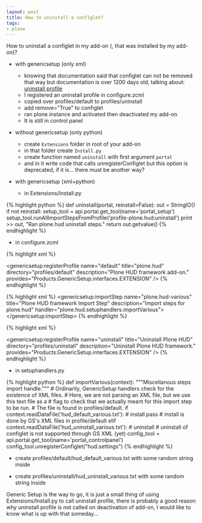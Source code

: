 ```yaml
---
layout: post
title: How to uninstall a configlet?
tags:
- plone
---
```


How to uninstall a configlet in my add-on (, that was installed by my add-on)?


- with genericsetup (only xml)
    - knowing that documentation said that configlet can not be removed that way but documentation is over 1200 days old, talking about: [uninstall profile](http://plone.org/documentation/kb/genericsetup/creating-an-uninstall-profile)
    - I registered an uninstall profile in configure.zcml
    - copied over profiles/default to profiles/uninstall
    - add remove="True" to configlet
    - ran plone instance and activated then deactivated my add-on
    - It is still in control panel

- without genericsetup (only python)
    - create `Extensions` folder in root of your add-on
    - in that folder create `Install.py`
    - create function named `uninstall` with first argument `portal`
    - and in it write code that calls unregisterConfiglet but this option is deprecated, if it is... there must be another way?

- with genericsetup (xml+python)
    - in Extensions/Install.py

{% highlight python %}
def uninstall(portal, reinstall=False):
    out = StringIO()
    if not reinstall:
        setup_tool = api.portal.get_tool(name='portal_setup')
        setup_tool.runAllImportStepsFromProfile('profile-plone.hud:uninstall')
        print >> out, "Ran plone.hud uninstall steps."
    return out.getvalue()
{% endhighlight %}

- in configure.zcml

{% highlight xml %}
<!-- Register the installation GenericSetup extension profile -->
<genericsetup:registerProfile
    name="default"
    title="plone.hud"
    directory="profiles/default"
    description="Plone HUD framework add-on."
    provides="Products.GenericSetup.interfaces.EXTENSION"
    />
{% endhighlight %}

{% highlight xml %}
<genericsetup:importStep
    name="plone.hud-various"
    title="Plone HUD framework Import Step"
    description="Import steps for plone.hud"
    handler="plone.hud.setuphandlers.importVarious">
</genericsetup:importStep>
{% endhighlight %}

{% highlight xml %}
<!-- Register the uninstallation GenericSetup extension profile -->
<genericsetup:registerProfile
    name="uninstall"
    title="Uninstall Plone HUD"
    directory="profiles/uninstall"
    description="Uninstall Plone HUD framework."
    provides="Products.GenericSetup.interfaces.EXTENSION"
 />
{% endhighlight %}

- in setuphandlers.py

{% highlight python %}
def importVarious(context):
    """Miscellanous steps import handle."""
    # Ordinarily, GenericSetup handlers check for the existence of XML files.
    # Here, we are not parsing an XML file, but we use this text file as a
    # flag to check that we actually meant for this import step to be run.
    # The file is found in profiles/default.
    if context.readDataFile('hud_default_various.txt'): # install
        pass # install is done by GS's XML files in profile/default
    elif context.readDataFile('hud_uninstall_various.txt'): # uninstall
        # uninstall of configlet is not supported through GS XML (yet)
        config_tool = api.portal.get_tool(name='portal_controlpanel')
        config_tool.unregisterConfiglet("hud.settings")
{% endhighlight %}

- create profiles/default/hud_default_various.txt with some random string inside

- create profiles/uninstall/hud_uninstall_various.txt with some random string inside

Generic Setup is the way to go,
it is just a small thing of using Extensions/Install.py to call uninstall profile,
there is probably a good reason why uninstall profile is not called on deactivation of add-on,
I would like to know what is up with that someday...
